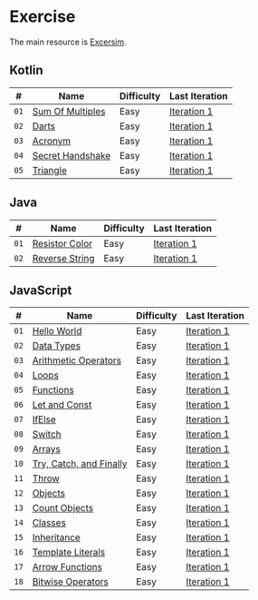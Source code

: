 # Exercise

The main resource is [Excersim](https://exercism.org).

## Kotlin

| #    | Name                                                                              | Difficulty | Last Iteration                                               |
| ---- | --------------------------------------------------------------------------------- | ---------- | ------------------------------------------------------------ |
| `01` | [Sum Of Multiples](https://exercism.org/tracks/kotlin/exercises/sum-of-multiples) | Easy       | [Iteration 1](Exercism/Kotlin/SumOfMultiples/Iteration1.kt)  |
| `02` | [Darts](https://exercism.org/tracks/kotlin/exercises/darts)                       | Easy       | [Iteration 1](Exercism/Kotlin/Darts/Iteration1.kt)           |
| `03` | [Acronym](https://exercism.org/tracks/kotlin/exercises/acronym)                   | Easy       | [Iteration 1](Exercism/Kotlin/Acronym/Iteration1.kt)         |
| `04` | [Secret Handshake](https://exercism.org/tracks/kotlin/exercises/secret-handshake) | Easy       | [Iteration 1](Exercism/Kotlin/SecretHandshake/Iteration1.kt) |
| `05` | [Triangle](https://exercism.org/tracks/kotlin/exercises/triangle)                 | Easy       | [Iteration 1](Exercism/Kotlin/Triangle/Iteration1.kt)        |

## Java

| #    | Name                                                                        | Difficulty | Last Iteration                                             |
| ---- | --------------------------------------------------------------------------- | ---------- | ---------------------------------------------------------- |
| `01` | [Resistor Color](https://exercism.org/tracks/java/exercises/resistor-color) | Easy       | [Iteration 1](Exercism/Java/ResistorColor/Iteration1.java) |
| `02` | [Reverse String](https://exercism.org/tracks/java/exercises/reverse-string) | Easy       | [Iteration 1](Exercism/Java/ReverseString/Iteration1.java) |

## JavaScript

| #    | Name                                                                                                                      | Difficulty | Last Iteration                                                                 |
| ---- | ------------------------------------------------------------------------------------------------------------------------- | ---------- | ------------------------------------------------------------------------------ |
| `01` | [Hello World](https://www.hackerrank.com/challenges/js10-hello-world/problem?isFullScreen=true)                           | Easy       | [Iteration 1](HackerRank/10DaysOfJavaScript/HelloWorld/Iteration1.js)          |
| `02` | [Data Types](https://www.hackerrank.com/challenges/js10-data-types/problem?h_r=next-challenge&h_v=zen&isFullScreen=false) | Easy       | [Iteration 1](HackerRank/10DaysOfJavaScript/DataTypes/Iteration1.js)           |
| `03` | [Arithmetic Operators](https://www.hackerrank.com/challenges/js10-arithmetic-operators/problem?isFullScreen=true)         | Easy       | [Iteration 1](HackerRank/10DaysOfJavaScript/ArithmeticOperators/Iteration1.js) |
| `04` | [Loops](https://www.hackerrank.com/challenges/js10-loops/problem?isFullScreen=true)                                       | Easy       | [Iteration 1](HackerRank/10DaysOfJavaScript/Loops/Iteration1.js)               |
| `05` | [Functions](https://www.hackerrank.com/challenges/js10-function/problem?isFullScreen=true)                                | Easy       | [Iteration 1](HackerRank/10DaysOfJavaScript/Functions/Iteration1.js)           |
| `06` | [Let and Const](https://www.hackerrank.com/challenges/js10-let-and-const/problem?isFullScreen=true)                       | Easy       | [Iteration 1](HackerRank/10DaysOfJavaScript/LetAndConst/Iteration1.js)         |
| `07` | [IfElse](https://www.hackerrank.com/challenges/js10-if-else/problem?isFullScreen=true)                                    | Easy       | [Iteration 1](HackerRank/10DaysOfJavaScript/IfElse/Iteration1.js)              |
| `08` | [Switch](https://www.hackerrank.com/challenges/js10-switch/problem?isFullScreen=true)                                     | Easy       | [Iteration 1](HackerRank/10DaysOfJavaScript/Switch/Iteration1.js)              |
| `09` | [Arrays](https://www.hackerrank.com/challenges/js10-arrays/problem?isFullScreen=true)                                     | Easy       | [Iteration 1](HackerRank/10DaysOfJavaScript/Arrays/Iteration1.js)              |
| `10` | [Try, Catch, and Finally](https://www.hackerrank.com/challenges/js10-try-catch-and-finally/problem?isFullScreen=false)    | Easy       | [Iteration 1](HackerRank/10DaysOfJavaScript/TCF/Iteration1.js)                 |
| `11` | [Throw](https://www.hackerrank.com/challenges/js10-throw/problem?isFullScreen=false)                                      | Easy       | [Iteration 1](HackerRank/10DaysOfJavaScript/Throw/Iteration1.js)               |
| `12` | [Objects](https://www.hackerrank.com/challenges/js10-objects/problem?isFullScreen=false)                                  | Easy       | [Iteration 1](HackerRank/10DaysOfJavaScript/Objects/Iteration1.js)             |
| `13` | [Count Objects](https://www.hackerrank.com/challenges/js10-count-objects/problem)                                         | Easy       | [Iteration 1](HackerRank/10DaysOfJavaScript/CountObjects/Iteration1.js)        |
| `14` | [Classes](https://www.hackerrank.com/challenges/js10-class/problem)                                                       | Easy       | [Iteration 1](HackerRank/10DaysOfJavaScript/Classes/Iteration1.js)             |
| `15` | [Inheritance](https://www.hackerrank.com/challenges/js10-inheritance/problem)                                             | Easy       | [Iteration 1](HackerRank/10DaysOfJavaScript/Inheritance/Iteration1.js)         |
| `16` | [Template Literals](https://www.hackerrank.com/challenges/js10-template-literals/problem)                                 | Easy       | [Iteration 1](HackerRank/10DaysOfJavaScript/TemplateLiterals/Iteration1.js)    |
| `17` | [Arrow Functions](https://www.hackerrank.com/challenges/js10-arrows/problem)                                              | Easy       | [Iteration 1](HackerRank/10DaysOfJavaScript/ArrowFunctions/Iteration1.js)      |
| `18` | [Bitwise Operators](https://www.hackerrank.com/challenges/js10-bitwise/problem)                                           | Easy       | [Iteration 1](HackerRank/10DaysOfJavaScript/BitwiseOperators/Iteration1.js)    |
